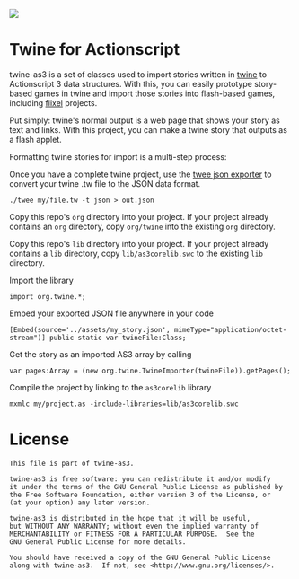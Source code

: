 ![](http://www.gnu.org/graphics/gplv3-127x51.png)

Twine for Actionscript
======================

twine-as3 is a set of classes used to import stories written in
[twine](http://www.gimcrackd.com/etc/src/) to
Actionscript 3 data structures. With this, you can easily prototype
story-based games in twine and import those stories into flash-based games,
including [flixel](http://www.flixel.org/) projects.

Put simply: twine's normal output is a web page that shows your story as text
and links. With this project, you can make a twine story that outputs as
a flash applet.

Formatting twine stories for import is a multi-step process:

Once you have a complete twine project, use the
[twee json exporter](https://github.com/emmett9001/twee) to
convert your twine .tw file to the JSON data format.

    ./twee my/file.tw -t json > out.json

Copy this repo's `org` directory into your project. If your project already
contains an `org` directory, copy `org/twine` into the existing `org`
directory.

Copy this repo's `lib` directory into your project. If your project already
contains a `lib` directory, copy `lib/as3corelib.swc` to the existing `lib`
directory.

Import the library

    import org.twine.*;

Embed your exported JSON file anywhere in your code

    [Embed(source='../assets/my_story.json', mimeType="application/octet-stream")] public static var twineFile:Class;

Get the story as an imported AS3 array by calling

    var pages:Array = (new org.twine.TwineImporter(twineFile)).getPages();

Compile the project by linking to the `as3corelib` library

    mxmlc my/project.as -include-libraries=lib/as3corelib.swc

License
=======

    This file is part of twine-as3.

    twine-as3 is free software: you can redistribute it and/or modify
    it under the terms of the GNU General Public License as published by
    the Free Software Foundation, either version 3 of the License, or
    (at your option) any later version.

    twine-as3 is distributed in the hope that it will be useful,
    but WITHOUT ANY WARRANTY; without even the implied warranty of
    MERCHANTABILITY or FITNESS FOR A PARTICULAR PURPOSE.  See the
    GNU General Public License for more details.

    You should have received a copy of the GNU General Public License
    along with twine-as3.  If not, see <http://www.gnu.org/licenses/>.
